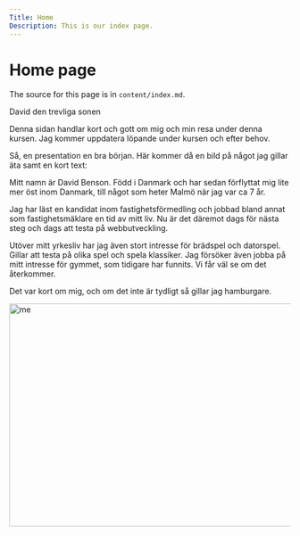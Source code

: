 ```yaml
---
Title: Home
Description: This is our index page.
---
```


Home page
==========================

The source for this page is in `content/index.md`.

David den trevliga sonen

Denna sidan handlar kort och gott om mig och min resa under denna kursen. Jag kommer uppdatera löpande under kursen och efter behov.

Så, en presentation en bra början. Här kommer då en bild på något jag gillar äta samt en kort text: 

Mitt namn är David Benson. Född i Danmark och har sedan förflyttat mig lite mer öst inom Danmark, till något som heter Malmö när jag var ca 7 år. 

Jag har läst en kandidat inom fastighetsförmedling och jobbad bland annat som fastighetsmäklare en tid av mitt liv. Nu är det däremot dags för nästa steg och dags att testa på webbutveckling.

Utöver mitt yrkesliv har jag även stort intresse för brädspel och datorspel. Gillar att testa på olika spel och spela klassiker. Jag försöker även jobba på mitt intresse för gymmet, som tidigare har funnits. Vi får väl se om det återkommer.

Det var kort om mig, och om det inte är tydligt så gillar jag hamburgare.

<img src="%assets_url%/img/manyburg.jpg" alt="me" width="800" height="400">
